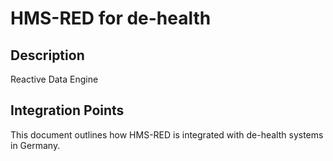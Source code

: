 # HMS-RED for de-health

## Description

Reactive Data Engine

## Integration Points

This document outlines how HMS-RED is integrated with de-health systems in Germany.
